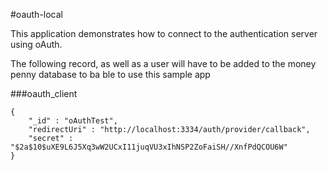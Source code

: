 #oauth-local

This application demonstrates how to connect to the authentication server using oAuth.

The following record, as well as a user will have to be added to the money penny database to ba ble to use this sample app


###oauth_client

```
{
    "_id" : "oAuthTest",
    "redirectUri" : "http://localhost:3334/auth/provider/callback",
    "secret" : "$2a$10$uXE9L6J5Xq3wW2UCxI11juqVU3xIhNSP2ZoFaiSH//XnfPdQCOU6W"
}
```